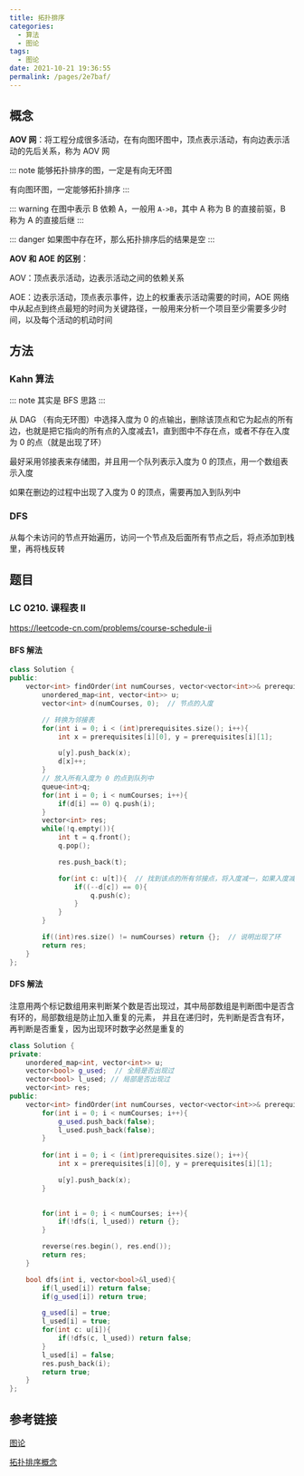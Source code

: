 ```yaml
---
title: 拓扑排序
categories: 
  - 算法
  - 图论
tags: 
  - 图论
date: 2021-10-21 19:36:55
permalink: /pages/2e7baf/
---
```



## 概念

**AOV 网**：将工程分成很多活动，在有向图环图中，顶点表示活动，有向边表示活动的先后关系，称为 AOV 网

::: note 
能够拓扑排序的图，一定是有向无环图

有向图环图，一定能够拓扑排序
:::

::: warning
在图中表示 B 依赖 A，一般用 `A->B`，其中 A 称为 B 的直接前驱，B 称为 A 的直接后继
:::

::: danger
如果图中存在环，那么拓扑排序后的结果是空
:::


**AOV 和 AOE 的区别**：

AOV：顶点表示活动，边表示活动之间的依赖关系

AOE：边表示活动，顶点表示事件，边上的权重表示活动需要的时间，AOE 网络中从起点到终点最短的时间为关键路径，一般用来分析一个项目至少需要多少时间，以及每个活动的机动时间

## 方法

### Kahn 算法

::: note 
其实是 BFS 思路
:::

从 DAG （有向无环图）中选择入度为 0 的点输出，删除该顶点和它为起点的所有边，也就是把它指向的所有点的入度减去1，直到图中不存在点，或者不存在入度为 0 的点（就是出现了环）

最好采用邻接表来存储图，并且用一个队列表示入度为 0 的顶点，用一个数组表示入度

如果在删边的过程中出现了入度为 0 的顶点，需要再加入到队列中


### DFS 

从每个未访问的节点开始遍历，访问一个节点及后面所有节点之后，将点添加到栈里，再将栈反转


## 题目

### LC 0210. 课程表 II

https://leetcode-cn.com/problems/course-schedule-ii

#### BFS 解法

```cpp
class Solution {
public:
    vector<int> findOrder(int numCourses, vector<vector<int>>& prerequisites) {
        unordered_map<int, vector<int>> u;
        vector<int> d(numCourses, 0);  // 节点的入度

        // 转换为邻接表
        for(int i = 0; i < (int)prerequisites.size(); i++){
            int x = prerequisites[i][0], y = prerequisites[i][1];

            u[y].push_back(x);
            d[x]++;
        }
        // 放入所有入度为 0 的点到队列中
        queue<int>q;
        for(int i = 0; i < numCourses; i++){
            if(d[i] == 0) q.push(i);
        }
        vector<int> res;
        while(!q.empty()){
            int t = q.front();
            q.pop();

            res.push_back(t);

            for(int c: u[t]){  // 找到该点的所有邻接点，将入度减一，如果入度减为 0，加入到队列中
                if((--d[c]) == 0){
                    q.push(c);
                }
            }
        }

        if((int)res.size() != numCourses) return {};  // 说明出现了环
        return res;
    }
};
```

#### DFS 解法

注意用两个标记数组用来判断某个数是否出现过，其中局部数组是判断图中是否含有环的，局部数组是防止加入重复的元素，
并且在递归时，先判断是否含有环，再判断是否重复，因为出现环时数字必然是重复的

```cpp
class Solution {
private:
    unordered_map<int, vector<int>> u;
    vector<bool> g_used;  // 全局是否出现过
    vector<bool> l_used; // 局部是否出现过
    vector<int> res;
public:
    vector<int> findOrder(int numCourses, vector<vector<int>>& prerequisites) {
        for(int i = 0; i < numCourses; i++){
            g_used.push_back(false);
            l_used.push_back(false);
        }
        
        for(int i = 0; i < (int)prerequisites.size(); i++){
            int x = prerequisites[i][0], y = prerequisites[i][1];

            u[y].push_back(x);
        }

        
        for(int i = 0; i < numCourses; i++){
            if(!dfs(i, l_used)) return {};
        }

        reverse(res.begin(), res.end());
        return res;
    }

    bool dfs(int i, vector<bool>&l_used){
        if(l_used[i]) return false;
        if(g_used[i]) return true;

        g_used[i] = true;
        l_used[i] = true;
        for(int c: u[i]){
            if(!dfs(c, l_used)) return false;
        }
        l_used[i] = false;
        res.push_back(i);
        return true;
    }
};
```


## 参考链接

[图论](https://www.paincker.com/graph-theory#%E6%8B%93%E6%89%91%E6%8E%92%E5%BA%8F%E9%97%AE%E9%A2%98%EF%BC%88%E6%9C%89%E5%90%91%E6%97%A0%E7%8E%AF%E5%9B%BE%E3%80%81AOV%E7%BD%91%EF%BC%89)

[拓扑排序概念](https://www.jianshu.com/p/b59db381561a)

